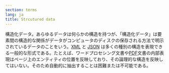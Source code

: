 ```yaml
---
section: terms
lang: ja
title: Strcutured data
---
```


構造化データ。あらゆるデータは何らかの構造を持つが、「構造化データ」は要素間の構造的な関係がデータがコンピュータのディスクの保存される方法で明示されているデータのことをいう。[XML](/glossary/ja/terms/xml/) と [JSON](/glossary/ja/terms/json/)
は多くの種別の構造を表現できる一般的な形式である。たとえば、ワードプロセシング文書や[PDF](/glossary/ja/terms/pdf/)文書の内部表現はページ上のエンティティの位置を反映しており、その論理的な構造を反映してはいない。そのため自動的に抽出することは困難または不可能である。
